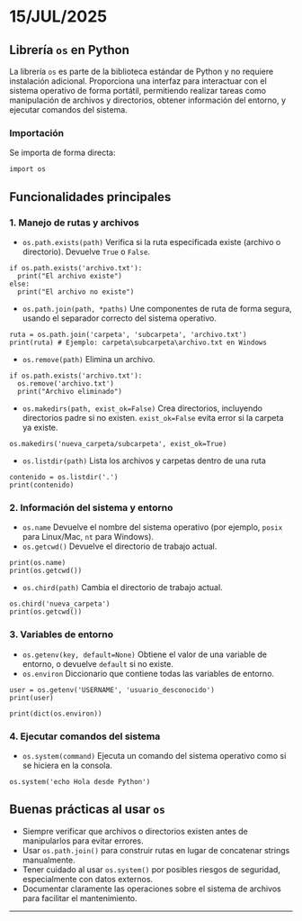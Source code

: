 # 15/JUL/2025

## Librería `os` en Python

La librería `os` es parte de la biblioteca estándar de Python y no requiere instalación adicional. Proporciona una interfaz para interactuar con el sistema operativo de forma portátil, permitiendo realizar tareas como manipulación de archivos y directorios, obtener información del entorno, y ejecutar comandos del sistema.

### Importación

Se importa de forma directa:

```
import os
```

## Funcionalidades principales

### 1. Manejo de rutas y archivos

- `os.path.exists(path)` Verifica si la ruta especificada existe (archivo o directorio). Devuelve `True` o `False`.
```
if os.path.exists('archivo.txt'):
  print("El archivo existe")
else:
  print("El archivo no existe")
```

- `os.path.join(path, *paths)` Une componentes de ruta de forma segura, usando el separador correcto del sistema operativo.
```
ruta = os.path.join('carpeta', 'subcarpeta', 'archivo.txt')
print(ruta) # Ejemplo: carpeta\subcarpeta\archivo.txt en Windows
```
- `os.remove(path)` Elimina un archivo.
```
if os.path.exists('archivo.txt'):
  os.remove('archivo.txt')
  print("Archivo eliminado")
```
- `os.makedirs(path, exist_ok=False)` Crea directorios, incluyendo directorios padre si no existen. `exist_ok=False` evita error si la carpeta ya existe.
```
os.makedirs('nueva_carpeta/subcarpeta', exist_ok=True)
```
- `os.listdir(path)` Lista los archivos y carpetas dentro de una ruta
```
contenido = os.listdir('.')
print(contenido)
```

### 2. Información del sistema y entorno

- `os.name` Devuelve el nombre del sistema operativo (por ejemplo, `posix` para Linux/Mac, `nt` para Windows).
- `os.getcwd()` Devuelve el directorio de trabajo actual.
```
print(os.name)
print(os.getcwd())
```
- `os.chird(path)` Cambia el directorio de trabajo actual.
```
os.chird('nueva_carpeta')
print(os.getcwd())
```

### 3. Variables de entorno

- `os.getenv(key, default=None)` Obtiene el valor de una variable de entorno, o devuelve `default` si no existe.
- `os.environ` Diccionario que contiene todas las variables de entorno.
```
user = os.getenv('USERNAME', 'usuario_desconocido')
print(user)

print(dict(os.environ))
```

### 4. Ejecutar comandos del sistema

- `os.system(command)` Ejecuta un comando del sistema operativo como si se hiciera en la consola.
```
os.system('echo Hola desde Python')
```

## Buenas prácticas al usar `os`

- Siempre verificar que archivos o directorios existen antes de manipularlos para evitar errores.
- Usar `os.path.join()` para construir rutas en lugar de concatenar strings manualmente.
- Tener cuidado al usar `os.system()` por posibles riesgos de seguridad, especialmente con datos externos.
- Documentar claramente las operaciones sobre el sistema de archivos para facilitar el mantenimiento.

---










